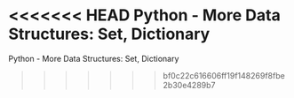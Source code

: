 <<<<<<< HEAD
Python - More Data Structures: Set, Dictionary
=======
Python - More Data Structures: Set, Dictionary
>>>>>>> bf0c22c616606ff19f148269f8fbe2b30e4289b7
